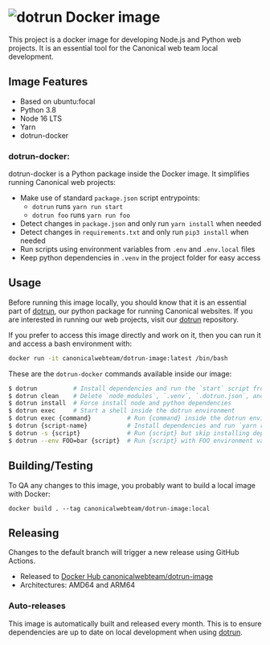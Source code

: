 # ![dotrun](https://assets.ubuntu.com/v1/9dcb3655-dotrun.png?w=100 "dotrun") Docker image


This project is a docker image for developing Node.js and Python web projects. It is an essential tool for the Canonical web team local development.

## Image Features

- Based on ubuntu:focal
- Python 3.8
- Node 16 LTS
- Yarn
- dotrun-docker

### dotrun-docker:

dotrun-docker is a Python package inside the Docker image. It simplifies running Canonical web projects:

- Make use of standard `package.json` script entrypoints:
  - `dotrun` runs `yarn run start`
  - `dotrun foo` runs `yarn run foo`
- Detect changes in `package.json` and only run `yarn install` when needed
- Detect changes in `requirements.txt` and only run `pip3 install` when needed
- Run scripts using environment variables from `.env` and `.env.local` files
- Keep python dependencies in `.venv` in the project folder for easy access

## Usage

Before running this image locally, you should know that it is an essential part of [dotrun](https://github.com/canonical/dotrun), our python package for running Canonical websites. If you are interested in running our web projects, visit our [dotrun](https://github.com/canonical/dotrun) repository.

If you prefer to access this image directly and work on it, then you can run it and access a bash environment with:
```bash
docker run -it canonicalwebteam/dotrun-image:latest /bin/bash
```

These are the `dotrun-docker` commands available inside our image:

```bash
$ dotrun          # Install dependencies and run the `start` script from package.json
$ dotrun clean    # Delete `node_modules`, `.venv`, `.dotrun.json`, and run `yarn run clean`
$ dotrun install  # Force install node and python dependencies
$ dotrun exec     # Start a shell inside the dotrun environment
$ dotrun exec {command}          # Run {command} inside the dotrun environment
$ dotrun {script-name}           # Install dependencies and run `yarn run {script-name}`
$ dotrun -s {script}             # Run {script} but skip installing dependencies
$ dotrun --env FOO=bar {script}  # Run {script} with FOO environment variable
```

## Building/Testing

To QA any changes to this image, you probably want to build a local image with Docker:

`docker build . --tag canonicalwebteam/dotrun-image:local`

## Releasing

Changes to the default branch will trigger a new release using GitHub Actions.

- Released to [Docker Hub canonicalwebteam/dotrun-image](https://hub.docker.com/r/canonicalwebteam/dotrun-image/)
- Architectures: AMD64 and ARM64

### Auto-releases

This image is automatically built and released every month. This is to ensure dependencies are up to date on local development when using [dotrun](https://github.com/canonical/dotrun).
